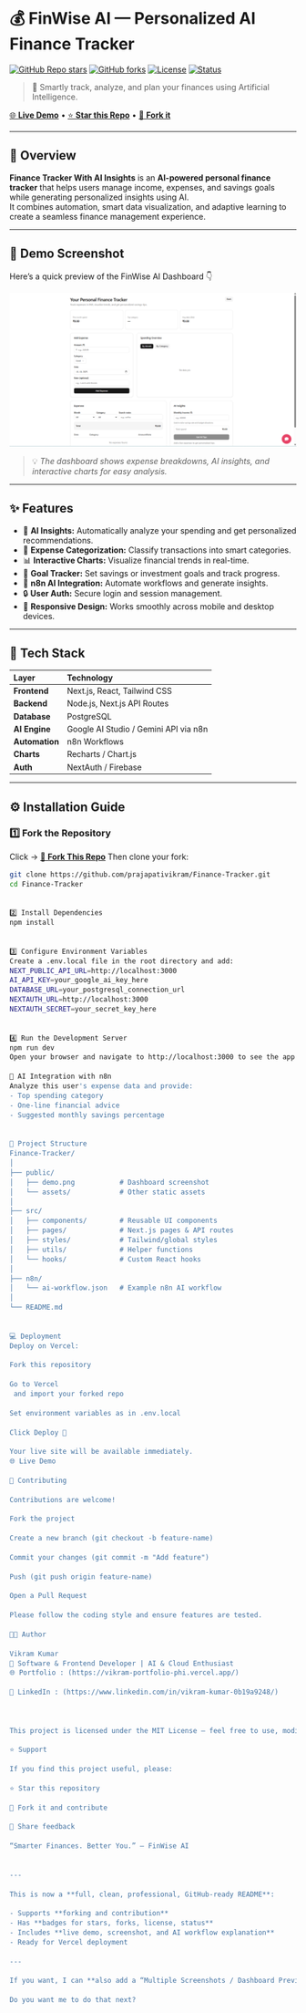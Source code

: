 # 💰 FinWise AI — Personalized AI Finance Tracker

[![GitHub Repo stars](https://img.shields.io/github/stars/prajapativikram/Finance-Tracker?style=social)](https://github.com/prajapativikram/Finance-Tracker/stargazers)
[![GitHub forks](https://img.shields.io/github/forks/prajapativikram/Finance-Tracker?style=social)](https://github.com/prajapativikram/Finance-Tracker/network/members)
[![License](https://img.shields.io/github/license/prajapativikram/Finance-Tracker)](https://github.com/prajapativikram/Finance-Tracker/blob/main/LICENSE)
[![Status](https://img.shields.io/badge/status-active-brightgreen)](#)

> 🧠 Smartly track, analyze, and plan your finances using Artificial Intelligence.

[🌐 **Live Demo**](https://finance-tracker-one-nu.vercel.app/) • [⭐ **Star this Repo**](#-support) • [🍴 **Fork it**](https://github.com/prajapativikram/Finance-Tracker/fork)

---

## 🧠 Overview

**Finance Tracker With AI Insights** is an **AI-powered personal finance tracker** that helps users manage income, expenses, and savings goals while generating personalized insights using AI.  
It combines automation, smart data visualization, and adaptive learning to create a seamless finance management experience.

---

## 📸 Demo Screenshot

Here’s a quick preview of the FinWise AI Dashboard 👇  

![Finance Tracker with AI Demo](Finance-Tracker/public/demo.png)

> 💡 *The dashboard shows expense breakdowns, AI insights, and interactive charts for easy analysis.*

---

## ✨ Features

- 🤖 **AI Insights:** Automatically analyze your spending and get personalized recommendations.  
- 💸 **Expense Categorization:** Classify transactions into smart categories.  
- 📊 **Interactive Charts:** Visualize financial trends in real-time.  
- 🎯 **Goal Tracker:** Set savings or investment goals and track progress.  
- 🔗 **n8n AI Integration:** Automate workflows and generate insights.  
- 🔒 **User Auth:** Secure login and session management.  
- 📱 **Responsive Design:** Works smoothly across mobile and desktop devices.

---

## 🧩 Tech Stack

| Layer | Technology |
|:------|:------------|
| **Frontend** | Next.js, React, Tailwind CSS |
| **Backend** | Node.js, Next.js API Routes |
| **Database** | PostgreSQL |
| **AI Engine** | Google AI Studio / Gemini API via n8n |
| **Automation** | n8n Workflows |
| **Charts** | Recharts / Chart.js |
| **Auth** | NextAuth / Firebase |

---

## ⚙️ Installation Guide

### 1️⃣ Fork the Repository
Click → [🍴 **Fork This Repo**](https://github.com/prajapativikram/Finance-Tracker/fork)
Then clone your fork:
```bash
git clone https://github.com/prajapativikram/Finance-Tracker.git
cd Finance-Tracker


2️⃣ Install Dependencies
npm install


3️⃣ Configure Environment Variables
Create a .env.local file in the root directory and add:
NEXT_PUBLIC_API_URL=http://localhost:3000
AI_API_KEY=your_google_ai_key_here
DATABASE_URL=your_postgresql_connection_url
NEXTAUTH_URL=http://localhost:3000
NEXTAUTH_SECRET=your_secret_key_here


4️⃣ Run the Development Server
npm run dev
Open your browser and navigate to http://localhost:3000 to see the app live.

🤖 AI Integration with n8n
Analyze this user's expense data and provide:
- Top spending category
- One-line financial advice
- Suggested monthly savings percentage


🧱 Project Structure
Finance-Tracker/
│
├── public/
│   ├── demo.png           # Dashboard screenshot
│   └── assets/            # Other static assets
│
├── src/
│   ├── components/        # Reusable UI components
│   ├── pages/             # Next.js pages & API routes
│   ├── styles/            # Tailwind/global styles
│   ├── utils/             # Helper functions
│   └── hooks/             # Custom React hooks
│
├── n8n/
│   └── ai-workflow.json   # Example n8n AI workflow
│
└── README.md


💻 Deployment
Deploy on Vercel:

Fork this repository

Go to Vercel
 and import your forked repo

Set environment variables as in .env.local

Click Deploy 🚀

Your live site will be available immediately.
🌐 Live Demo

🧩 Contributing

Contributions are welcome!

Fork the project

Create a new branch (git checkout -b feature-name)

Commit your changes (git commit -m "Add feature")

Push (git push origin feature-name)

Open a Pull Request

Please follow the coding style and ensure features are tested.

🧑‍💻 Author

Vikram Kumar
💼 Software & Frontend Developer | AI & Cloud Enthusiast
🌐 Portfolio : (https://vikram-portfolio-phi.vercel.app/)

🔗 LinkedIn : (https://www.linkedin.com/in/vikram-kumar-0b19a9248/)



This project is licensed under the MIT License — feel free to use, modify, and distribute.

⭐ Support

If you find this project useful, please:

⭐ Star this repository

🍴 Fork it and contribute

💬 Share feedback

“Smarter Finances. Better You.” — FinWise AI


---

This is now a **full, clean, professional, GitHub-ready README**:  

- Supports **forking and contribution**  
- Has **badges for stars, forks, license, status**  
- Includes **live demo, screenshot, and AI workflow explanation**  
- Ready for Vercel deployment  

---

If you want, I can **also add a “Multiple Screenshots / Dashboard Previews” section** in a **grid layout**, which makes the README **super visual** and perfect for showcasing your project on GitHub.  

Do you want me to do that next?



